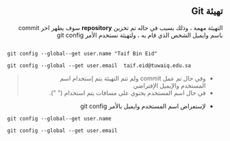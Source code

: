 <div dir = rtl>

## تهيئة Git
 التهيئة مهمة ، وذلك بسبب في حاله تم تخزين **repository** سوف يظهر اخر commit 
 باسم وايميل الشخص الذي قام به ، ولتهيئة نستخدم الأمر git config 

 <div dir=ltr>

``` 

git config --global--get user.name "Taif Bin Eid"

git config --global --get user.email  taif.eid@tuwaiq.edu.sa

```
</div> 

> * وفي حال تم عمل commit ولم تتم التهيئة يتم إستخدام اسم المستخدم والإيميل الإفتراضي <br /> 
>* في حال اسم المستخدم يحتوي على مسافات يتم استخدام (" ").
 

* لإستعراض اسم المستخدم وايميل بالأمر git config 


 <div dir=ltr>

``` 
git config --global--get user.name

git config --global --get user.email 
```
</div> 
</div>